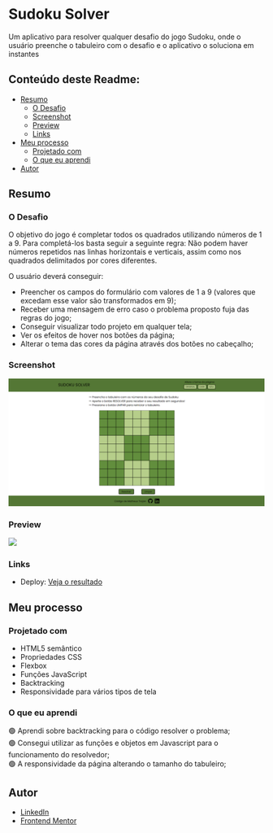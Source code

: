 # Sudoku Solver

<p>Um aplicativo para resolver qualquer desafio do jogo Sudoku, onde o usuário preenche o tabuleiro com o desafio e o aplicativo o soluciona em instantes</p>

## Conteúdo deste Readme:

- [Resumo](#resumo)
  - [O Desafio](#o-desafio)
  - [Screenshot](#screenshot)
  - [Preview](#preview)
  - [Links](#links)
- [Meu processo](#meu-processo)
  - [Projetado com](#projetado-com)
  - [O que eu aprendi](#o-que-eu-aprendi)
- [Autor](#autor)

## Resumo

### O Desafio

O objetivo do jogo é completar todos os quadrados utilizando números de 1 a 9. Para completá-los basta seguir a seguinte regra: Não podem haver números repetidos nas linhas horizontais e verticais, assim como nos quadrados delimitados por cores diferentes.

O usuário deverá conseguir:

- Preencher os campos do formulário com valores de 1 a 9 (valores que excedam esse valor são transformados em 9);
- Receber uma mensagem de erro caso o problema proposto fuja das regras do jogo;
- Conseguir visualizar todo projeto em qualquer tela;
- Ver os efeitos de hover nos botões da página;
- Alterar o tema das cores da página através dos botões no cabeçalho;

### Screenshot

![](/src/images/print.png)

### Preview

![](/src/design/demonstracao.gif)

### Links

- Deploy: [Veja o resultado](https://sudoku-solver-plum.vercel.app/)

## Meu processo

### Projetado com

- HTML5 semântico
- Propriedades CSS
- Flexbox
- Funções JavaScript
- Backtracking
- Responsividade para vários tipos de tela

### O que eu aprendi

🟢 Aprendi sobre backtracking para o código resolver o problema;<br>
🟢 Consegui utilizar as funções e objetos em Javascript para o funcionamento do resolvedor;<br>
🟢 A responsividade da página alterando o tamanho do tabuleiro;

## Autor

- [LinkedIn](https://www.linkedin.com/in/matheus-trojan/)
- [Frontend Mentor](https://www.frontendmentor.io/profile/MatheusTrojan)
